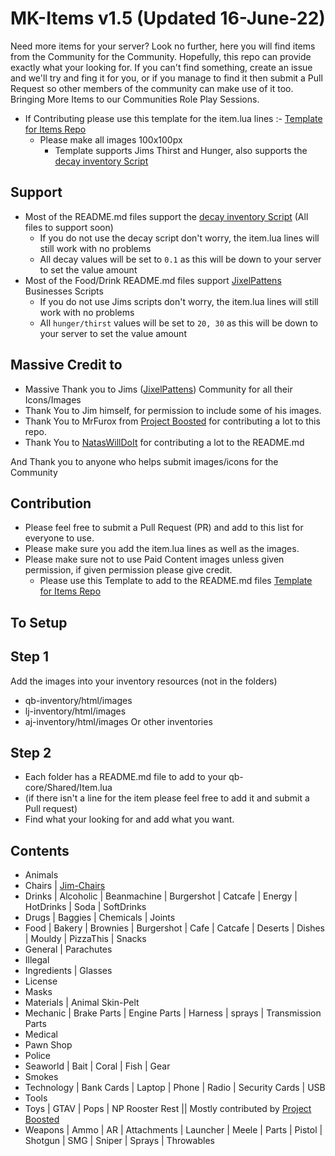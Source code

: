 # MK-Items v1.5 (Updated 16-June-22)
Need more items for your server? Look no further, here you will find items from the Community for the Community. Hopefully, this repo can provide exactly what your looking for.
If you can't find something, create an issue and we'll try and fing it for you, or if you manage to find it then submit a Pull Request so other members of the community can make use of it too.
Bringing More Items to our Communities Role Play Sessions.

- If Contributing please use this template for the item.lua lines :- [Template for Items Repo](https://codepen.io/lilphantom25/pen/RwQEvWL?editors=1000)
  + Please make all images 100x100px
    + Template supports Jims Thirst and Hunger, also supports the [decay inventory Script](https://github.com/tnj-development/inventory)


## Support
  - Most of the README.md files support the [decay inventory Script](https://github.com/tnj-development/inventory) (All files to support soon)
    + If you do not use the decay script don't worry, the item.lua lines will still work with no problems
    + All decay values will be set to `0.1` as this will be down to your server to set the value amount
  - Most of the Food/Drink README.md files support [JixelPattens](https://discord.gg/xKgQZ6wZvS) Businesses Scripts
    + If you do not use Jims scripts don't worry, the item.lua lines will still work with no problems
    + All `hunger/thirst` values will be set to `20, 30` as this will be down to your server to set the value amount

## Massive Credit to ##
  - Massive Thank you to Jims ([JixelPattens](https://discord.gg/xKgQZ6wZvS)) Community for all their Icons/Images
  - Thank You to Jim himself, for permission to include some of his images.
  - Thank You to MrFurox from [Project Boosted](https://discord.gg/TrvAhGvDs3) for contributing a lot to this repo.
  - Thank You to [NatasWillDoIt](https://github.com/NatasWillDoIt) for contributing a lot to the README.md

  And Thank you to anyone who helps submit images/icons for the Community

## Contribution
  - Please feel free to submit a Pull Request (PR) and add to this list for everyone to use.
  - Please make sure you add the item.lua lines as well as the images.
  - Please make sure not to use Paid Content images unless given permission, if given permission please give credit.
    + Please use this Template to add to the README.md files [Template for Items Repo](https://codepen.io/lilphantom25/pen/RwQEvWL?editors=1000)

## To Setup ##

## Step 1
  Add the images into your inventory resources (not in the folders)
  - qb-inventory/html/images
  - lj-inventory/html/images
  - aj-inventory/html/images
    Or other inventories

## Step 2
  - Each folder has a README.md file to add to your qb-core/Shared/Item.lua
  - (if there isn't a line for the item please feel free to add it and submit a Pull request)
  - Find what your looking for and add what you want.

## Contents
  - Animals 
  - Chairs | [Jim-Chairs](https://github.com/jimathy/jim-chairs)
  - Drinks | Alcoholic | Beanmachine | Burgershot | Catcafe | Energy | HotDrinks | Soda | SoftDrinks
  - Drugs | Baggies | Chemicals | Joints
  - Food | Bakery | Brownies | Burgershot | Cafe | Catcafe | Deserts | Dishes | Mouldy | PizzaThis | Snacks
  - General | Parachutes
  - Illegal
  - Ingredients | Glasses
  - License
  - Masks
  - Materials | Animal Skin-Pelt
  - Mechanic | Brake Parts | Engine Parts | Harness | sprays | Transmission Parts
  - Medical
  - Pawn Shop
  - Police
  - Seaworld | Bait | Coral | Fish | Gear
  - Smokes
  - Technology | Bank Cards | Laptop | Phone | Radio | Security Cards | USB
  - Tools
  - Toys | GTAV | Pops | NP Rooster Rest || Mostly contributed by [Project Boosted](https://github.com/Project-Boosted/brp-Loot-Images)
  - Weapons | Ammo | AR | Attachments | Launcher | Meele | Parts | Pistol | Shotgun | SMG | Sniper | Sprays | Throwables